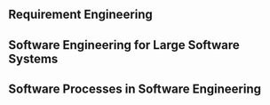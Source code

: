 ## Requirement Engineering


## Software Engineering for Large Software Systems


## Software Processes in Software Engineering
